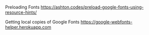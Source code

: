 Preloading Fonts
https://ashton.codes/preload-google-fonts-using-resource-hints/

Getting local copies of Google Fonts
https://google-webfonts-helper.herokuapp.com